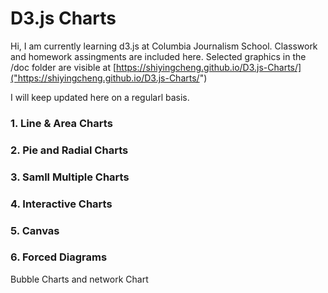# D3.js Charts

Hi, I am currently learning d3.js at Columbia Journalism School. Classwork and homework assingments are included here. Selected graphics in the /doc folder are visible at [https://shiyingcheng.github.io/D3.js-Charts/]("https://shiyingcheng.github.io/D3.js-Charts/")

I will keep updated here on a regularl basis.


### 1. Line & Area Charts

### 2. Pie and Radial Charts

### 3. Samll Multiple Charts

### 4. Interactive Charts

### 5. Canvas

### 6. Forced Diagrams
Bubble Charts and network Chart
